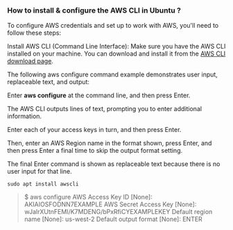 ### How to install & configure the AWS CLI  in Ubuntu ?

To configure AWS credentials and set up to work with AWS, you'll need to follow these steps:

Install AWS CLI (Command Line Interface):
Make sure you have the AWS CLI installed on your machine. You can download and install it from the [AWS CLI download page](https://aws.amazon.com/cli/).

The following aws configure command example demonstrates user input, replaceable text, and output:

Enter **aws configure**  at the command line, and then press Enter.

The AWS CLI outputs lines of text, prompting you to enter additional information.

Enter each of your access keys in turn, and then press Enter.

Then, enter an AWS Region name in the format shown, press Enter, and then press Enter a final time to skip the output format setting.

The final Enter command is shown as replaceable text because there is no user input for that line.

 `
sudo apt install awscli
`

> $ aws configure
AWS Access Key ID [None]: AKIAIOSFODNN7EXAMPLE
AWS Secret Access Key [None]: wJalrXUtnFEMI/K7MDENG/bPxRfiCYEXAMPLEKEY
Default region name [None]: us-west-2
Default output format [None]: ENTER
